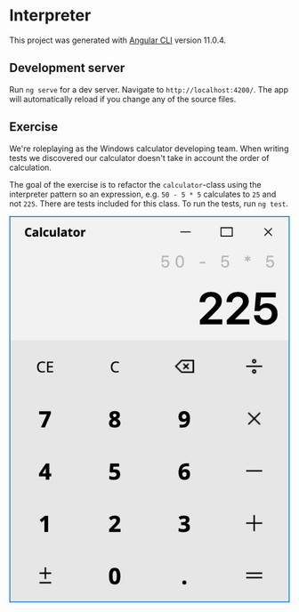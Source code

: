 # Interpreter

This project was generated with [Angular CLI](https://github.com/angular/angular-cli) version 11.0.4.

## Development server

Run `ng serve` for a dev server. Navigate to `http://localhost:4200/`. The app will automatically reload if you change any of the source files.

## Exercise
We're roleplaying as the Windows calculator developing team. When writing tests we discovered our calculator doesn't take in account the order of calculation.

The goal of the exercise is to refactor the `calculator`-class using the interpreter pattern so an expression, e.g. `50 - 5 * 5` calculates to `25` and not `225`. There are tests included for this class. To run the tests, run `ng test`.

![example](https://raw.githubusercontent.com/Thijs5/book-club-design-patterns/master/behavioral/interpreter/screenshot_interpreter.png)

